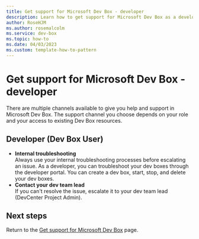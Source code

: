 ```yaml
---
title: Get support for Microsoft Dev Box - developer
description: Learn how to get support for Microsoft Dev Box as a developer.  
author: RoseHJM
ms.author: rosemalcolm
ms.service: dev-box
ms.topic: how-to 
ms.date: 04/03/2023
ms.custom: template-how-to-pattern
---
```


# Get support for Microsoft Dev Box - developer

There are multiple channels available to give you help and support in Microsoft Dev Box. The support channel you choose depends on your role and your access to existing Dev Box resources. 

## Developer (Dev Box User) 

- **Internal troubleshooting** </br>
Always use your internal troubleshooting processes before escalating an issue.
As a developer, you can troubleshoot your dev boxes through the developer portal. You can create a dev box, start, stop, and delete your dev boxes. 
- **Contact your dev team lead** </br>
If you can't resolve the issue, escalate it to your dev team lead (DevCenter Project Admin).

## Next steps

Return to the [Get support for Microsoft Dev Box](../how-to-get-help.md) page.
